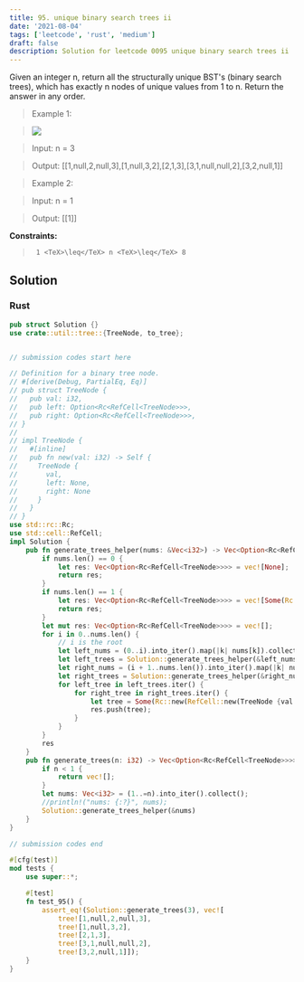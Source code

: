 ```yaml
---
title: 95. unique binary search trees ii
date: '2021-08-04'
tags: ['leetcode', 'rust', 'medium']
draft: false
description: Solution for leetcode 0095 unique binary search trees ii
---
```


 

  Given an integer n, return all the structurally unique BST's (binary search trees), which has exactly n nodes of unique values from 1 to n. Return the answer in any order.

   

 >   Example 1:

 >   ![](https://assets.leetcode.com/uploads/2021/01/18/uniquebstn3.jpg)

 >   Input: n <TeX>=</TeX> 3

 >   Output: [[1,null,2,null,3],[1,null,3,2],[2,1,3],[3,1,null,null,2],[3,2,null,1]]

  

 >   Example 2:

  

 >   Input: n <TeX>=</TeX> 1

 >   Output: [[1]]

  

   

  **Constraints:**

  

 >   	1 <TeX>\leq</TeX> n <TeX>\leq</TeX> 8


## Solution
### Rust
```rust
pub struct Solution {}
use crate::util::tree::{TreeNode, to_tree};


// submission codes start here

// Definition for a binary tree node.
// #[derive(Debug, PartialEq, Eq)]
// pub struct TreeNode {
//   pub val: i32,
//   pub left: Option<Rc<RefCell<TreeNode>>>,
//   pub right: Option<Rc<RefCell<TreeNode>>>,
// }
// 
// impl TreeNode {
//   #[inline]
//   pub fn new(val: i32) -> Self {
//     TreeNode {
//       val,
//       left: None,
//       right: None
//     }
//   }
// }
use std::rc::Rc;
use std::cell::RefCell;
impl Solution {
    pub fn generate_trees_helper(nums: &Vec<i32>) -> Vec<Option<Rc<RefCell<TreeNode>>>> {
        if nums.len() == 0 {
            let res: Vec<Option<Rc<RefCell<TreeNode>>>> = vec![None];
            return res;
        }
        if nums.len() == 1 {
            let res: Vec<Option<Rc<RefCell<TreeNode>>>> = vec![Some(Rc::new(RefCell::new(TreeNode::new(nums[0]))))];
            return res;
        }
        let mut res: Vec<Option<Rc<RefCell<TreeNode>>>> = vec![];
        for i in 0..nums.len() {
            // i is the root
            let left_nums = (0..i).into_iter().map(|k| nums[k]).collect();
            let left_trees = Solution::generate_trees_helper(&left_nums);
            let right_nums = (i + 1..nums.len()).into_iter().map(|k| nums[k]).collect();
            let right_trees = Solution::generate_trees_helper(&right_nums);
            for left_tree in left_trees.iter() {
                for right_tree in right_trees.iter() {
                    let tree = Some(Rc::new(RefCell::new(TreeNode {val: nums[i], left: left_tree.clone(), right: right_tree.clone()})));
                    res.push(tree);
                }
            }
        }
        res
    }
    pub fn generate_trees(n: i32) -> Vec<Option<Rc<RefCell<TreeNode>>>> {
        if n < 1 {
            return vec![];
        }
        let nums: Vec<i32> = (1..=n).into_iter().collect();
        //println!("nums: {:?}", nums);
        Solution::generate_trees_helper(&nums)
    }
}

// submission codes end

#[cfg(test)]
mod tests {
    use super::*;

    #[test]
    fn test_95() {
        assert_eq!(Solution::generate_trees(3), vec![
            tree![1,null,2,null,3],
            tree![1,null,3,2],
            tree![2,1,3],
            tree![3,1,null,null,2],
            tree![3,2,null,1]]);
    }
}

```
